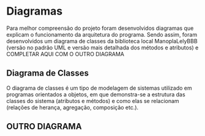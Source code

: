 # Diagramas

Para melhor compreensão do projeto foram desenvolvidos diagramas que explicam o funcionamento da arquitetura do programa. Sendo assim, foram desenvolvidos um diagrama de classes da biblioteca local ManoplaLelyBBB (versão no padrão UML e versão mais detalhada dos métodos e atributos) e COMPLETAR AQUI COM O OUTRO DIAGRAMA

## Diagrama de Classes
O diagrama de classes é um tipo de modelagem de sistemas utilizado em programas orientados a objetos, em que demonstra-se a estrutura das classes do sistema (atributos e métodos) e como elas se relacionam (relações de herança, agregação, composição etc.). 

## OUTRO DIAGRAMA